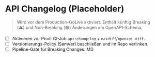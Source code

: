 # API Changelog (Placeholder)

> Wird vor dem Production-GoLive aktiviert. Enthält künftig Breaking (⚠️) und Non-Breaking (🟢) Änderungen am OpenAPI-Schema.

- [ ] Aktivieren vor Prod: CI-Job `api:changelog` + `oasdiff`/`openapi-diff`.
- [ ] Versionierungs-Policy (SemVer) beschließen und im Repo verlinken.
- [ ] Pipeline-Gate für Breaking Changes.
MD